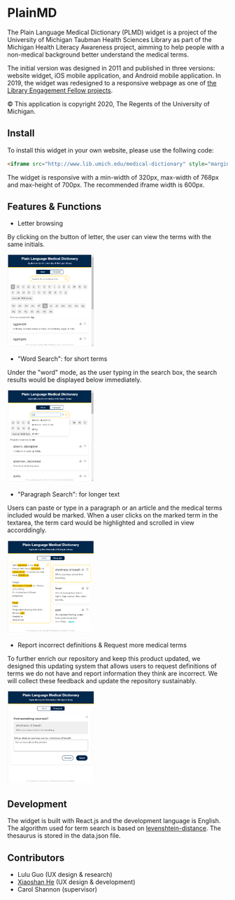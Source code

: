 # PlainMD

The Plain Language Medical Dictionary (PLMD) widget is a project of the University of Michigan Taubman Health Sciences Library as part of the Michigan Health Literacy Awareness project, aimming to help people with a non-medical background better understand the medical terms. 

The initial version was designed in 2011 and published in three versions: website widget, iOS mobile application, and Android mobile application. In 2019, the widget was redesigned to a responsive webpage as one of [the Library Engagement Fellow projects](https://engage.lib.umich.edu/engagement-fellows/).

© This application is copyright 2020, The Regents of the University of Michigan.

## Install

To install this widget in your own website, please use the follwing code:

```html
<iframe src="http://www.lib.umich.edu/medical-dictionary" style="margin: 0 auto; height: 700px; width: 600px; border: 2px solid #eee;"></iframe>
```

The widget is responsive with a min-width of 320px, max-width of 768px and max-height of 700px. The recommended iframe width is 600px.


## Features & Functions

- Letter browsing

By clicking on the button of letter, the user can view the terms with the same initials.

<img src="img/rdm_f1.PNG" alt="function1" width="200"/>

- "Word Search": for short terms

Under the "word" mode, as the user typing in the search box, the search results would be displayed below immediately.

<img src="img/rdm_f2.PNG" alt="function2" width="200"/>

- "Paragraph Search": for longer text

Users can paste or type in a paragraph or an article and the medical terms included would be marked. When a user clicks on the marked term in the textarea, the term card would be highlighted and scrolled in view accorddingly.

<img src="img/rdm_f3.PNG" alt="function3" width="200"/>

- Report incorrect definitions & Request more medical terms

To further enrich our repository and keep this product updated, we designed this updating system that allows users to request definitions of terms we do not have and report information they think are incorrect. We will collect these feedback and update the repository sustainably. 

<img src="img/rdm_f4.PNG" alt="function4" width="200"/>

## Development

The widget is built with React.js and the development language is English. The algorithm used for term search is based on [levenshtein-distance](https://github.com/trekhleb/javascript-algorithms/tree/master/src/algorithms/string/levenshtein-distance). The thesaurus is stored in the data.json file.

## Contributors

- Lulu Guo (UX design & research)
- [Xiaoshan He](https://github.com/xiaoshanhe003) (UX design & development)
- Carol Shannon (supervisor)
